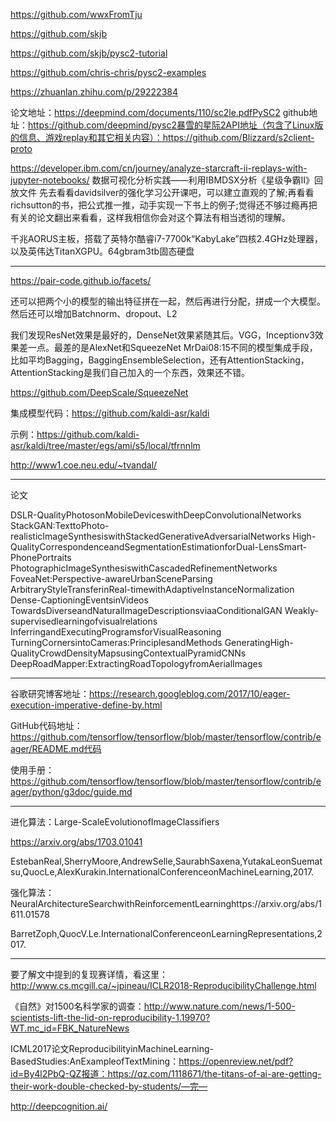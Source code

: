 https://github.com/wwxFromTju


https://github.com/skjb

https://github.com/skjb/pysc2-tutorial

https://github.com/chris-chris/pysc2-examples

https://zhuanlan.zhihu.com/p/29222384


论文地址：https://deepmind.com/documents/110/sc2le.pdfPySC2
github地址：https://github.com/deepmind/pysc2暴雪的星际2API地址（包含了Linux版的信息、游戏replay和其它相关内容）：https://github.com/Blizzard/s2client-proto


https://developer.ibm.com/cn/journey/analyze-starcraft-ii-replays-with-jupyter-notebooks/ 
数据可视化分析实践——利用IBMDSX分析《星级争霸II》回放文件
先去看看davidsilver的强化学习公开课吧，可以建立直观的了解;再看看richsutton的书，把公式推一推，动手实现一下书上的例子;觉得还不够过瘾再把有关的论文翻出来看看，这样我相信你会对这个算法有相当透彻的理解。

千兆AORUS主板，搭载了英特尔酷睿i7-7700k“KabyLake”四核2.4GHz处理器，以及英伟达TitanXGPU。64gbram3tb固态硬盘 


---------------------------





https://pair-code.github.io/facets/

还可以把两个小的模型的输出特征拼在一起，然后再进行分配，拼成一个大模型。然后还可以增加Batchnorm、dropout、L2 

我们发现ResNet效果是最好的，DenseNet效果紧随其后。VGG，Inceptionv3效果差一点。最差的是AlexNet和SqueezeNet MrDai08:15不同的模型集成手段，比如平均Bagging，BaggingEnsembleSelection，还有AttentionStacking，AttentionStacking是我们自己加入的一个东西，效果还不错。

https://github.com/DeepScale/SqueezeNet 

集成模型代码：https://github.com/kaldi-asr/kaldi

示例：https://github.com/kaldi-asr/kaldi/tree/master/egs/ami/s5/local/tfrnnlm 

http://www1.coe.neu.edu/~tvandal/

-------------------------------------------------

 论文
 
 DSLR-QualityPhotosonMobileDeviceswithDeepConvolutionalNetworks 
 StackGAN:TexttoPhoto-realisticImageSynthesiswithStackedGenerativeAdversarialNetworks 
 High-QualityCorrespondenceandSegmentationEstimationforDual-LensSmart-PhonePortraits 
 PhotographicImageSynthesiswithCascadedRefinementNetworks 
 FoveaNet:Perspective-awareUrbanSceneParsing 
 ArbitraryStyleTransferinReal-timewithAdaptiveInstanceNormalization
 Dense-CaptioningEventsinVideos 
 TowardsDiverseandNaturalImageDescriptionsviaaConditionalGAN 
 Weakly-supervisedlearningofvisualrelations 
 InferringandExecutingProgramsforVisualReasoning 
 TurningCornersintoCameras:PrinciplesandMethods 
 GeneratingHigh-QualityCrowdDensityMapsusingContextualPyramidCNNs 
 DeepRoadMapper:ExtractingRoadTopologyfromAerialImages 
 
 -------------------------------------
 谷歌研究博客地址：https://research.googleblog.com/2017/10/eager-execution-imperative-define-by.html
 
 GitHub代码地址：https://github.com/tensorflow/tensorflow/blob/master/tensorflow/contrib/eager/README.md代码
 
 使用手册：https://github.com/tensorflow/tensorflow/blob/master/tensorflow/contrib/eager/python/g3doc/guide.md 
 
 ---------------------------------------
进化算法：Large-ScaleEvolutionofImageClassifiers
 
 https://arxiv.org/abs/1703.01041

 EstebanReal,SherryMoore,AndrewSelle,SaurabhSaxena,YutakaLeonSuematsu,QuocLe,AlexKurakin.InternationalConferenceonMachineLearning,2017.
 
 强化算法：NeuralArchitectureSearchwithReinforcementLearninghttps://arxiv.org/abs/1611.01578
 
 BarretZoph,QuocV.Le.InternationalConferenceonLearningRepresentations,2017.

  
---------------------------------------------
  要了解文中提到的复现赛详情，看这里：http://www.cs.mcgill.ca/~jpineau/ICLR2018-ReproducibilityChallenge.html
  
  《自然》对1500名科学家的调查：http://www.nature.com/news/1-500-scientists-lift-the-lid-on-reproducibility-1.19970?WT.mc_id=FBK_NatureNews
  
  ICML2017论文ReproducibilityinMachineLearning-BasedStudies:AnExampleofTextMining：https://openreview.net/pdf?id=By4l2PbQ-QZ报道：https://qz.com/1118671/the-titans-of-ai-are-getting-their-work-double-checked-by-students/—完—
  
http://deepcognition.ai/
